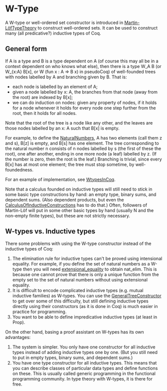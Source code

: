 W-Type
======

A W-type or well-ordered set constructor is introduced in [Martin-LöfTypeTheory](Martin-LöfTypeTheory) to construct well-ordered sets. It can be used to construct many (all predicative?) inductive types of Coq.

General form
------------

If A is a type and B is a type dependent on A (of course this may all be in a context dependent on who knows what else), then there is a type W\_A B (or W\_{x:A} B\[x\], or W (fun x : A =&gt; B x) in pseudoCoq) of well-founded trees with nodes labelled by A and branching given by B. That is:

-   each node is labelled by an element of A;
-   given a node labelled by x: A, the branches from that node (away from the root) are indexed by B\[x\];
-   we can do induction on nodes: given any property of nodes, if it holds for a node whenever it holds for every node one step further from the root, then it holds for all nodes.

Note that the root of the tree is a node like any other, and the leaves are those nodes labelled by an x: A such that B\[x\] is empty.

For example, to define the [NaturalNumbers](NaturalNumbers), A has two elements (call them z and s), B\[z\] is empty, and B\[s\] has one element. The tree corresponding to the natural number n consists of n nodes labelled by s (the first of these the root), one after another, ending in one more node (a leaf) labelled by z. (If the number is zero, then the root is the leaf.) Branching is trivial, since every B\[x\] has at most one element; the tree must stop sometime, by well-foundedness.

For an example of implementation, see [WtypesInCoq](WtypesInCoq).

Note that a calculus founded on inductive types will still need to stick in some basic type constructions by hand: an empty type, binary sums, and dependent sums. (Also dependent products, but even the [CalculusOfInductiveConstructions](CalculusOfInductiveConstructions) has to do that.) Often, followers of Martin-Löf will put in some other basic types by hand (usually N and the non-empty finite types), but these are not strictly necessary.

W-types vs. Inductive types
---------------------------

There some problems with using the W-type constructor instead of the inductive types of Coq:

1.  The elimination rule for inductive types can't be proved using intensional equality. For example, if you define the set of natural numbers as a W-type then you will need [extensional\_equality](extensional_equality) to obtain nat\_elim. This is because one cannot prove that there is only a unique function from the empty set to the set of natural numbers without using extensional equality.
2.  It is difficult to encode complicated inductive types (e.g. mutual inductive families) as W-types. You can use the [GeneralTreeConstructor](GeneralTreeConstructor) to get over some of this difficulty, but still defining inductive types directly using their constructors (as it is done in Coq) is much easier in practice for programming.
3.  You want to be able to define impredicative inductive types (at least in Prop).

On the other hand, basing a proof assistant on W-types has its own advantages:

1.  The system is simpler. You only have one constructor for all inductive types instead of adding inductive types one by one. (But you still need to put in empty types, binary sums, and dependent sums.)
2.  You have one type constructor for all inductive types. This means that you can describe classes of particular data types and define functions on these. This is usually called generic programming in the functional programming community. In type theory with W-types, it is there for free.

